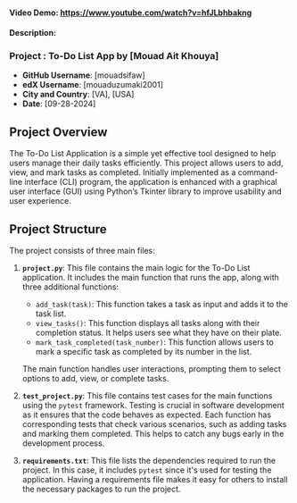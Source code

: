  #### Video Demo:  <https://www.youtube.com/watch?v=hfJLbhbakng>
#### Description:

### Project : To-Do List App by [Mouad Ait Khouya]

- **GitHub Username**: [mouadsifaw]
- **edX Username**: [mouaduzumaki2001]
- **City and Country**: [VA], [USA]
- **Date**: [09-28-2024]

## Project Overview

The To-Do List Application is a simple yet effective tool designed to help users manage their daily tasks efficiently. This project allows users to add, view, and mark tasks as completed. Initially implemented as a command-line interface (CLI) program, the application is enhanced with a graphical user interface (GUI) using Python’s Tkinter library to improve usability and user experience.

## Project Structure

The project consists of three main files:

1. **`project.py`**: This file contains the main logic for the To-Do List application. It includes the main function that runs the app, along with three additional functions:
   - `add_task(task)`: This function takes a task as input and adds it to the task list.
   - `view_tasks()`: This function displays all tasks along with their completion status. It helps users see what they have on their plate.
   - `mark_task_completed(task_number)`: This function allows users to mark a specific task as completed by its number in the list.

   The main function handles user interactions, prompting them to select options to add, view, or complete tasks.

2. **`test_project.py`**: This file contains test cases for the main functions using the `pytest` framework. Testing is crucial in software development as it ensures that the code behaves as expected. Each function has corresponding tests that check various scenarios, such as adding tasks and marking them completed. This helps to catch any bugs early in the development process.

3. **`requirements.txt`**: This file lists the dependencies required to run the project. In this case, it includes `pytest` since it's used for testing the application. Having a requirements file makes it easy for others to install the necessary packages to run the project.


